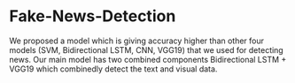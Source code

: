 # Fake-News-Detection
We proposed a model which is giving accuracy higher than other four models (SVM, Bidirectional LSTM, CNN, VGG19) that we used for detecting news. Our main model has two combined components Bidirectional LSTM + VGG19 which combinedly detect the text and visual data.
